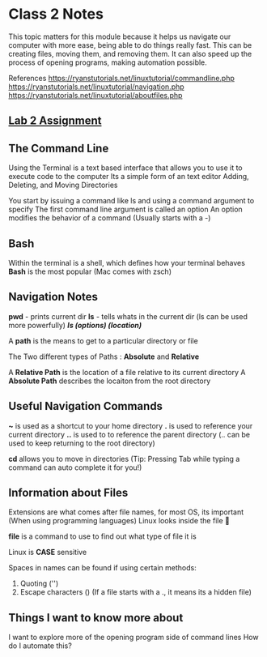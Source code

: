 # Class 2 Notes

This topic matters for this module because it helps us navigate our computer with more ease, being able to do things really fast.
This can be creating files, moving them, and removing them.
It can also speed up the process of opening programs, making automation possible.

References
<https://ryanstutorials.net/linuxtutorial/commandline.php>
<https://ryanstutorials.net/linuxtutorial/navigation.php>
<https://ryanstutorials.net/linuxtutorial/aboutfiles.php>

## [Lab 2 Assignment](https://connerkt.github.io/Reading-Notes/Class02/Lab02)

## The Command Line

Using the Terminal is a text based interface that allows you to use it to execute code to the computer
Its a simple form of an text editor
Adding, Deleting, and Moving Directories

You start by issuing a command like ls and using a command argument to specify
The first command line argument is called an option
An option modifies the behavior of a command
(Usually starts with a -)

## Bash

Within the terminal is a shell, which defines how your terminal behaves
**Bash** is the most popular (Mac comes with zsch)

## Navigation Notes

**pwd** - prints current dir
**ls** - tells whats in the current dir
(ls can be used more powerfully)
***ls (options) (location)***

A **path** is the means to get to a particular directory or file

The Two different types of Paths : **Absolute** and **Relative**

A **Relative Path** is the location of a file relative to its current directory
A **Absolute Path** describes the locaiton from the root directory

## Useful Navigation Commands
**~** is used as a shortcut to your home directory
**.** is used to reference your current directory
**..** is used to to reference the parent directory
(.. can be used to keep returning to the root directory)

**cd** allows you to move in directories
(Tip: Pressing Tab while typing a command can auto complete it for you!)

## Information about Files

Extensions are what comes after file names, for most OS, its important (When using programming languages)
Linux looks inside the file :eyes:

**file** is a command to use to find out what type of file it is 

Linux is **CASE** sensitive

Spaces in names can be found if using certain methods:
1. Quoting ('')
2. Escape characters (\)
(If a file starts with a ., it means its a hidden file)

## Things I want to know more about

I want to explore more of the opening program side of command lines
How do I automate this?


